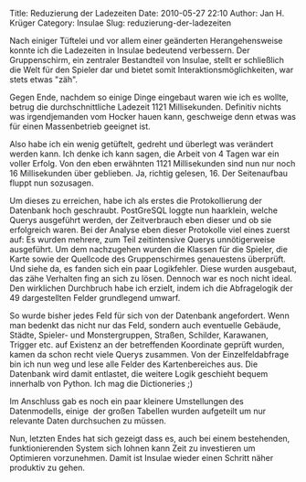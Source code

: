 Title: Reduzierung der Ladezeiten
Date: 2010-05-27 22:10
Author: Jan H. Krüger
Category: Insulae
Slug: reduzierung-der-ladezeiten

Nach einiger Tüftelei und vor allem einer geänderten Herangehensweise
konnte ich die Ladezeiten in Insulae bedeutend verbessern. Der
Gruppenschirm, ein zentraler Bestandteil von Insulae, stellt er
schließlich die Welt für den Spieler dar und bietet somit
Interaktionsmöglichkeiten, war stets etwas "zäh".  
  
Gegen Ende, nachdem so einige Dinge eingebaut waren wie ich es wollte,
betrug die durchschnittliche Ladezeit 1121 Millisekunden. Definitiv
nichts was irgendjemanden vom Hocker hauen kann, geschweige denn etwas
was für einen Massenbetrieb geeignet ist.  
  
Also habe ich ein wenig getüftelt, gedreht und überlegt was verändert
werden kann. Ich denke ich kann sagen, die Arbeit von 4 Tagen war ein
voller Erfolg. Von den eben erwähnten 1121 Millisekunden sind nun nur
noch 16 Millisekunden über geblieben. Ja, richtig gelesen, 16. Der
Seitenaufbau fluppt nun sozusagen.  
  
Um dieses zu erreichen, habe ich als erstes die Protokollierung der
Datenbank hoch geschraubt. PostGreSQL loggte nun haarklein, welche
Querys ausgeführt werden, der Zeitverbrauch eben dieser und ob sie
erfolgreich waren. Bei der Analyse eben dieser Protokolle viel eines
zuerst auf: Es wurden mehrere, zum Teil zeitintensive Querys
unnötigerweise ausgeführt. Um dem nachzugehen wurden die Klassen für die
Spieler, die Karte sowie der Quellcode des Gruppenschirmes genauestens
überprüft. Und siehe da, es fanden sich ein paar Logikfehler. Diese
wurden ausgebaut, das zähe Verhalten fing an sich zu lösen. Dennoch war
es noch nicht ideal. Den wirklichen Durchbruch habe ich erzielt, indem
ich die Abfragelogik der 49 dargestellten Felder grundlegend umwarf.  
  
So wurde bisher jedes Feld für sich von der Datenbank angefordert. Wenn
man bedenkt das nicht nur das Feld, sondern auch eventuelle Gebäude,
Städte, Spieler- und Monstergruppen, Straßen, Schilder, Karawanen,
Trigger etc. auf Existenz an der betreffenden Koordinate geprüft wurden,
kamen da schon recht viele Querys zusammen. Von der Einzelfeldabfrage
bin ich nun weg und lese alle Felder des Kartenbereiches aus. Die
Datenbank wird damit entlastet, die weitere Logik geschieht bequem
innerhalb von Python. Ich mag die Dictioneries ;)  
  
Im Anschluss gab es noch ein paar kleinere Umstellungen des
Datenmodells, einige  der großen Tabellen wurden aufgeteilt um nur
relevante Daten durchsuchen zu müssen.  
  
Nun, letzten Endes hat sich gezeigt dass es, auch bei einem bestehenden,
funktionierenden System sich lohnen kann Zeit zu investieren um
Optimieren vorzunehmen. Damit ist Insulae wieder einen Schritt näher
produktiv zu gehen.

